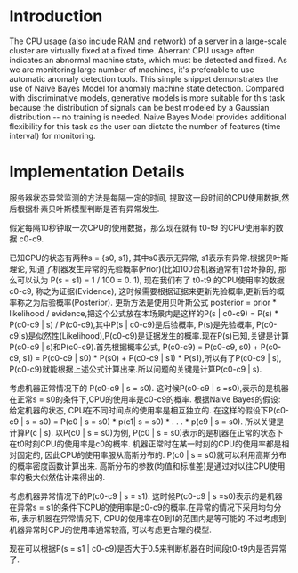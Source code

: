 # Introduction
The CPU usage (also include RAM and network) of a server in a large-scale cluster are virtually fixed at a fixed time. 
Aberrant CPU usage often indicates an abnormal machine
state, which must be detected and fixed.
As we are monitoring large number of machines, it's
preferable to use automatic anomaly detection tools.
This simple snippet demonstrates the use of Naive Bayes
Model for anomaly machine state detection.
Compared with discriminative models, generative models
is more suitable for this task because the distribution of
signals can be best modeled by a Gaussian distribution -- no
training is needed.
Naive Bayes Model provides additional flexibility for this task
as the user can dictate the number of features (time interval)
for monitoring.



# Implementation Details

服务器状态异常监测的方法是每隔一定的时间, 提取这一段时间的CPU使用数据,然后根据朴素贝叶斯模型判断是否有异常发生.

假定每隔10秒钟取一次CPU的使用数据，那么现在就有 t0-t9 的CPU使用率的数据 c0-c9.

已知CPU的状态有两种s = {s0, s1}, 其中s0表示无异常, s1表示有异常.根据贝叶斯理论, 知道了机器发生异常的先验概率(Prior)(比如100台机器通常有1台坏掉的, 那么可以认为 P(s = s1) = 1 / 100 = 0. 1), 现在我们有了 t0-t9 的CPU使用率的数据 c0-c9, 称之为证据(Evidence), 这时候需要根据证据来更新先验概率,更新后的概率称之为后验概率(Posterior). 更新方法是使用贝叶斯公式 posterior = prior * likelihood / evidence,把这个公式放在本场景内是这样的P(s | c0-c9) = P(s) * P(c0-c9 | s) / P(c0-c9),其中P(s | c0-c9)是后验概率, P(s)是先验概率,   P(c0-c9|s)是似然性(Likelihood),P(c0-c9)是证据发生的概率.现在P(s)已知,关键是计算P(c0-c9 | s)和P(c0-c9).首先根据概率公式, P(c0-c9) = P(c0-c9, s0) + P(c0-c9, s1) = P(c0-c9 | s0) * P(s0) + P(c0-c9 | s1) * P(s1),所以有了P(c0-c9 | s), P(c0-c9)就能根据上述公式计算出来.所以问题的关键是计算P(c0-c9 | s).

考虑机器正常情况下的 P(c0-c9 | s = s0). 这时候P(c0-c9 | s =s0),表示的是机器在正常s = s0的条件下,CPU的使用率是c0-c9的概率. 根据Naive Bayes的假设: 给定机器的状态, CPU在不同时间点的使用率是相互独立的. 在这样的假设下P(c0-c9 | s = s0) = P(c0 | s = s0) * p(c1| s = s0) * . . . * p(c9 | s = s0). 所以关键是计算P(c | s). 以P(c0 | s = s0)为例, P(c0 | s = s0)表示的是机器在正常的状态下在t0时刻CPU的使用率是c0的概率. 机器正常时在某一时刻的CPU的使用率都是相对固定的, 因此CPU的使用率服从高斯分布的. P(c0 | s = s0)就可以利用高斯分布的概率密度函数计算出来. 高斯分布的参数(均值和标准差)是通过对以往CPU使用率的极大似然估计来得出的.

考虑机器异常情况下的P(c0-c9 | s = s1). 这时候P(c0-c9 | s =s0)表示的是机器在异常s = s1的条件下CPU的使用率是c0-c9的概率.在异常的情况下采用均匀分布, 表示机器在异常情况下, CPU的使用率在0到1的范围内是等可能的.不过考虑到机器异常时CPU的使用率通常较高, 可以考虑更合理的模型.

现在可以根据P(s = s1 | c0-c9)是否大于0.5来判断机器在时间段t0-t9内是否异常了.


